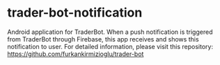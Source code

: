 # trader-bot-notification
Android application for TraderBot. When a push notification is triggered from TraderBot through Firebase, this app receives and shows this notification to user.
For detailed information, please visit this repository: https://github.com/furkankirmizioglu/trader-bot
